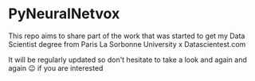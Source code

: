 # PyNeuralNetvox
This repo aims to share part of the work that was started to get my Data Scientist degree from Paris La Sorbonne University x Datascientest.com

It will be regularly updated so don't hesitate to take a look and again and again 😉 if you are interested
